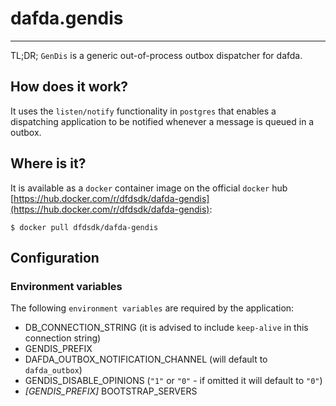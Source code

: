 # dafda.gendis
---

TL;DR; `GenDis` is a generic out-of-process outbox dispatcher for dafda.

## How does it work?
It uses the `listen/notify` functionality in `postgres` that enables a dispatching application to be notified whenever a message is queued in a outbox.

## Where is it?
It is available as a `docker` container image on the official `docker` hub [https://hub.docker.com/r/dfdsdk/dafda-gendis](https://hub.docker.com/r/dfdsdk/dafda-gendis):

```shell
$ docker pull dfdsdk/dafda-gendis
```

## Configuration

### Environment variables
The following `environment variables` are required by the application: 
- DB_CONNECTION_STRING (it is advised to include `keep-alive` in this connection string)
- GENDIS_PREFIX
- DAFDA_OUTBOX_NOTIFICATION_CHANNEL (will default to `dafda_outbox`)
- GENDIS_DISABLE_OPINIONS (`"1"` or `"0"` - if omitted it will default to `"0"`)
- *[GENDIS_PREFIX]* BOOTSTRAP_SERVERS